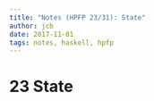 ```yaml
---
title: "Notes (HPFP 23/31): State"
author: jcb
date: 2017-11-01
tags: notes, haskell, hpfp
---
```


# 23 State
